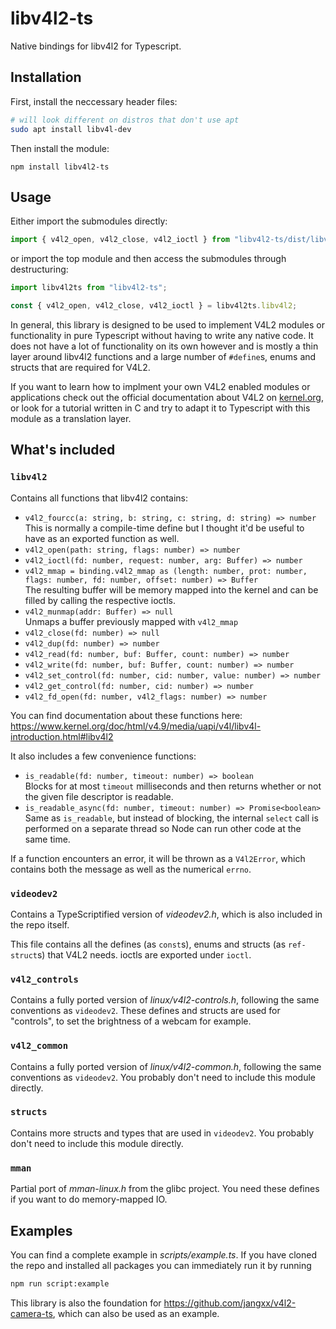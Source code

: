 # libv4l2-ts

Native bindings for libv4l2 for Typescript.

## Installation

First, install the neccessary header files:

```bash
# will look different on distros that don't use apt
sudo apt install libv4l-dev
```

Then install the module:

	npm install libv4l2-ts

## Usage

Either import the submodules directly:

```ts
import { v4l2_open, v4l2_close, v4l2_ioctl } from "libv4l2-ts/dist/libv4l2"
```

or import the top module and then access the submodules through destructuring:

```ts
import libv4l2ts from "libv4l2-ts";

const { v4l2_open, v4l2_close, v4l2_ioctl } = libv4l2ts.libv4l2;
```

In general, this library is designed to be used to implement V4L2 modules or functionality in pure Typescript without having to write any native code.
It does not have a lot of functionality on its own however and is mostly a thin layer around libv4l2 functions and a large number of `#define`s, enums and structs that are required for V4L2.

If you want to learn how to implment your own V4L2 enabled modules or applications check out the official documentation about V4L2 on [kernel.org](https://www.kernel.org/doc/html/v4.9/media/uapi/v4l/v4l2.html), or look for a tutorial written in C and try to adapt it to Typescript with this module as a translation layer.

## What's included

### `libv4l2`

Contains all functions that libv4l2 contains:

- `v4l2_fourcc(a: string, b: string, c: string, d: string) => number`  
This is normally a compile-time define but I thought it'd be useful to have as an exported function as well.
- `v4l2_open(path: string, flags: number) => number`
- `v4l2_ioctl(fd: number, request: number, arg: Buffer) => number`
- `v4l2_mmap = binding.v4l2_mmap as (length: number, prot: number, flags: number, fd: number, offset: number) => Buffer`  
The resulting buffer will be memory mapped into the kernel and can be filled by calling the respective ioctls.
- `v4l2_munmap(addr: Buffer) => null`  
Unmaps a buffer previously mapped with `v4l2_mmap`
- `v4l2_close(fd: number) => null`
- `v4l2_dup(fd: number) => number`
- `v4l2_read(fd: number, buf: Buffer, count: number) => number`
- `v4l2_write(fd: number, buf: Buffer, count: number) => number`
- `v4l2_set_control(fd: number, cid: number, value: number) => number`
- `v4l2_get_control(fd: number, cid: number) => number`
- `v4l2_fd_open(fd: number, v4l2_flags: number) => number`

You can find documentation about these functions here: https://www.kernel.org/doc/html/v4.9/media/uapi/v4l/libv4l-introduction.html#libv4l2

It also includes a few convenience functions:

- `is_readable(fd: number, timeout: number) => boolean`  
Blocks for at most `timeout` milliseconds and then returns whether or not the given file descriptor is readable.
- `is_readable_async(fd: number, timeout: number) => Promise<boolean>`  
Same as `is_readable`, but instead of blocking, the internal `select` call is performed on a separate thread so Node can run other code at the same time.

If a function encounters an error, it will be thrown as a `V4l2Error`, which contains both the message as well as the numerical `errno`.

### `videodev2`

Contains a TypeScriptified version of _videodev2.h_, which is also included in the repo itself.

This file contains all the defines (as `const`s), enums and structs (as `ref-struct`s) that V4L2 needs.
ioctls are exported under `ioctl`.

### `v4l2_controls`

Contains a fully ported version of _linux/v4l2-controls.h_, following the same conventions as `videodev2`.
These defines and structs are used for "controls", to set the brightness of a webcam for example.

### `v4l2_common`

Contains a fully ported version of _linux/v4l2-common.h_, following the same conventions as `videodev2`.
You probably don't need to include this module directly.

### `structs`

Contains more structs and types that are used in `videodev2`.
You probably don't need to include this module directly.

### `mman`

Partial port of _mman-linux.h_ from the glibc project. You need these defines if you want to do memory-mapped IO.

## Examples

You can find a complete example in _scripts/example.ts_. If you have cloned the repo and installed all packages you can immediately run it by running

```bash
npm run script:example
```

This library is also the foundation for https://github.com/jangxx/v4l2-camera-ts, which can also be used as an example.